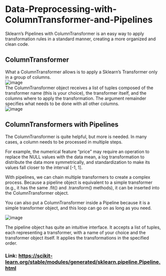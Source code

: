 # Data-Preprocessing-with-ColumnTransformer-and-Pipelines
Sklearn’s Pipelines with ColumnTransformer is an easy way to apply transformation rules in a standard manner, creating a more organized and clean code. </br>

## ColumnTransformer</br>
What a ColumnTransformer allows is to apply a Sklearn’s Transformer only in a group of columns.</br>
![image](https://github.com/srsapireddy/Data-Preprocessing-with-ColumnTransformer-and-Pipelines/assets/32967087/613ff2d2-1001-4db3-8df7-0b30dd4612da)</br>
The ColumnTransformer object receives a list of tuples composed of the transformer name (this is your choice), the transformer itself, and the columns where to apply the transformation. The argument remainder specifies what needs to be done with all other columns.</br>
![image](https://github.com/srsapireddy/Data-Preprocessing-with-ColumnTransformer-and-Pipelines/assets/32967087/ce5e1bcb-0da4-41b3-b86a-fb5b33744dd1)</br>

## ColumnTransformers with Pipelines
The ColumnTransformer is quite helpful, but more is needed. In many cases, a column needs to be processed in multiple steps.</br>

For example, the numerical feature “price” may require an operation to replace the NULL values with the data mean, a log transformation to distribute the data more symmetrically, and standardization to make its values fall closer to the interval [-1, 1].</br>

With pipelines, we can chain multiple transformers to create a complex process. Because a pipeline object is equivalent to a simple transformer (e.g., it has the same .fit() and .transform() methods), it can be inserted into the ColumnTransformer object.</br>

You can also put a ColumnTransformer inside a Pipeline because it is a simple transformer object, and this loop can go on as long as you need.</br>

![image](https://github.com/srsapireddy/Data-Preprocessing-with-ColumnTransformer-and-Pipelines/assets/32967087/ef98d803-2e12-49a8-8b67-5a408720db0e)</br>

The pipeline object has quite an intuitive interface. It accepts a list of tuples, each representing a transformer, with a name of your choice and the transformer object itself. It applies the transformations in the specified order.</br>

### Link: https://scikit-learn.org/stable/modules/generated/sklearn.pipeline.Pipeline.html



